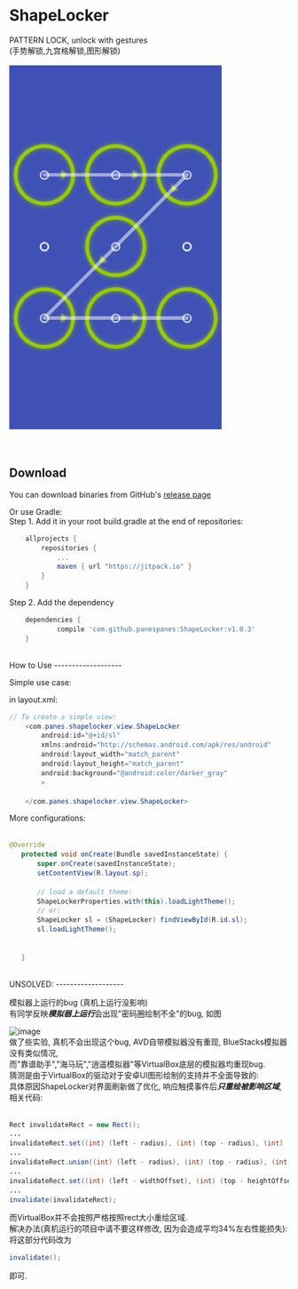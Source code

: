 # ShapeLocker
PATTERN LOCK, unlock with gestures<br>
(手势解锁,九宫格解锁,图形解锁)<br><br>
![image](https://github.com/panespanes/ShapeLocker/blob/master/mdp1.png)
<br>
<br>
<br>

Download
--------
You can download binaries from GitHub's [release page](https://github.com/panespanes/ShapeLocker/releases)

Or use Gradle:  
Step 1. Add it in your root build.gradle at the end of repositories:
```gradle
	allprojects {
		repositories {
			...
			maven { url "https://jitpack.io" }
		}
	}
```
Step 2. Add the dependency
```gradle
	dependencies {
	        compile 'com.github.panespanes:ShapeLocker:v1.0.3'
	}
```

<br>
How to Use
-------------------

Simple use case: 

in layout.xml: 
```java
// To create a simple view:
    <com.panes.shapelocker.view.ShapeLocker
        android:id="@+id/sl"
        xmlns:android="http://schemas.android.com/apk/res/android"
        android:layout_width="match_parent"
        android:layout_height="match_parent"
        android:background="@android:color/darker_gray"
        >

    </com.panes.shapelocker.view.ShapeLocker>
 ```
More configurations:
 ```java

@Override
    protected void onCreate(Bundle savedInstanceState) {
        super.onCreate(savedInstanceState);
        setContentView(R.layout.sp);
        
        // load a default theme:
        ShapeLockerProperties.with(this).loadLightTheme();
        // or:
        ShapeLocker sl = (ShapeLocker) findViewById(R.id.sl);
        sl.loadLightTheme();
        
        
    }
```

<br>
UNSOLVED:
-------------------

 模拟器上运行的bug (真机上运行没影响)<br>
 有同学反映<strong><em>模拟器上运行</strong></em>会出现"密码圈绘制不全"的bug, 如图<br>
 
 ![image](https://github.com/panespanes/ShapeLocker/blob/master/mdp.png)
 <br>
 做了些实验, 真机不会出现这个bug, AVD自带模拟器没有重现, BlueStacks模拟器没有类似情况,<br> 而"靠谱助手","海马玩","逍遥模拟器"等VirtualBox底层的模拟器均重现bug.<br>
 猜测是由于VirtualBox的驱动对于安卓UI图形绘制的支持并不全面导致的:<br>
 具体原因ShapeLocker对界面刷新做了优化, 响应触摸事件后<strong><em>只重绘被影响区域</em></strong>,<br> 
 相关代码:   
 ```java  

 Rect invalidateRect = new Rect();
 ...
 invalidateRect.set((int) (left - radius), (int) (top - radius), (int) (right + radius), (int) (bottom + radius));
 ...
 invalidateRect.union((int) (left - radius), (int) (top - radius), (int) (right + radius), (int) (bottom + radius));
 ...
 invalidateRect.set((int) (left - widthOffset), (int) (top - heightOffset), (int) (right + widthOffset), (int) (bottom + heightOffset));
 ...
 invalidate(invalidateRect);

```
 而VirtualBox并不会按照严格按照rect大小重绘区域.<br>
 解决办法(真机运行的项目中请不要这样修改, 因为会造成平均34%左右性能损失):<br>
 将这部分代码改为
 ```java
invalidate();
 ```
 即可.
